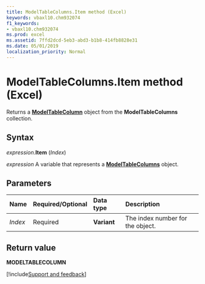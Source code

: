 ```yaml
---
title: ModelTableColumns.Item method (Excel)
keywords: vbaxl10.chm932074
f1_keywords:
- vbaxl10.chm932074
ms.prod: excel
ms.assetid: 7ffd2dcd-5eb3-abd3-b1b8-414fb8828e31
ms.date: 05/01/2019
localization_priority: Normal
---
```



# ModelTableColumns.Item method (Excel)

Returns a **[ModelTableColumn](Excel.modeltablecolumn.md)** object from the **ModelTableColumns** collection.


## Syntax

_expression_.**Item** (_Index_)

_expression_ A variable that represents a **[ModelTableColumns](Excel.modeltablecolumns.md)** object.


## Parameters

|Name|Required/Optional|Data type|Description|
|:-----|:-----|:-----|:-----|
| _Index_|Required|**Variant**|The index number for the object.|

## Return value

**MODELTABLECOLUMN**




[!include[Support and feedback](~/includes/feedback-boilerplate.md)]